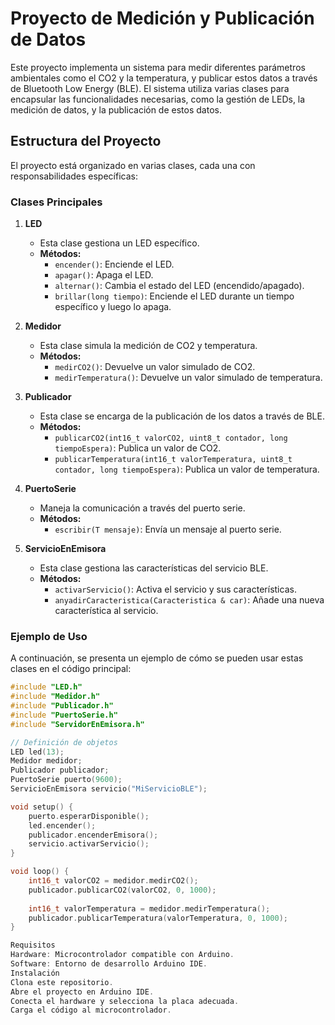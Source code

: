 # Proyecto de Medición y Publicación de Datos

Este proyecto implementa un sistema para medir diferentes parámetros ambientales como el CO2 y la temperatura, y publicar estos datos a través de Bluetooth Low Energy (BLE). El sistema utiliza varias clases para encapsular las funcionalidades necesarias, como la gestión de LEDs, la medición de datos, y la publicación de estos datos.

## Estructura del Proyecto

El proyecto está organizado en varias clases, cada una con responsabilidades específicas:

### Clases Principales

1. **LED**
   - Esta clase gestiona un LED específico.
   - **Métodos:**
     - `encender()`: Enciende el LED.
     - `apagar()`: Apaga el LED.
     - `alternar()`: Cambia el estado del LED (encendido/apagado).
     - `brillar(long tiempo)`: Enciende el LED durante un tiempo específico y luego lo apaga.

2. **Medidor**
   - Esta clase simula la medición de CO2 y temperatura.
   - **Métodos:**
     - `medirCO2()`: Devuelve un valor simulado de CO2.
     - `medirTemperatura()`: Devuelve un valor simulado de temperatura.

3. **Publicador**
   - Esta clase se encarga de la publicación de los datos a través de BLE.
   - **Métodos:**
     - `publicarCO2(int16_t valorCO2, uint8_t contador, long tiempoEspera)`: Publica un valor de CO2.
     - `publicarTemperatura(int16_t valorTemperatura, uint8_t contador, long tiempoEspera)`: Publica un valor de temperatura.

4. **PuertoSerie**
   - Maneja la comunicación a través del puerto serie.
   - **Métodos:**
     - `escribir(T mensaje)`: Envía un mensaje al puerto serie.

5. **ServicioEnEmisora**
   - Esta clase gestiona las características del servicio BLE.
   - **Métodos:**
     - `activarServicio()`: Activa el servicio y sus características.
     - `anyadirCaracteristica(Caracteristica & car)`: Añade una nueva característica al servicio.

### Ejemplo de Uso

A continuación, se presenta un ejemplo de cómo se pueden usar estas clases en el código principal:

```cpp
#include "LED.h"
#include "Medidor.h"
#include "Publicador.h"
#include "PuertoSerie.h"
#include "ServidorEnEmisora.h"

// Definición de objetos
LED led(13);
Medidor medidor;
Publicador publicador;
PuertoSerie puerto(9600);
ServicioEnEmisora servicio("MiServicioBLE");

void setup() {
    puerto.esperarDisponible();
    led.encender();
    publicador.encenderEmisora();
    servicio.activarServicio();
}

void loop() {
    int16_t valorCO2 = medidor.medirCO2();
    publicador.publicarCO2(valorCO2, 0, 1000);
    
    int16_t valorTemperatura = medidor.medirTemperatura();
    publicador.publicarTemperatura(valorTemperatura, 0, 1000);
}

Requisitos
Hardware: Microcontrolador compatible con Arduino.
Software: Entorno de desarrollo Arduino IDE.
Instalación
Clona este repositorio.
Abre el proyecto en Arduino IDE.
Conecta el hardware y selecciona la placa adecuada.
Carga el código al microcontrolador.
